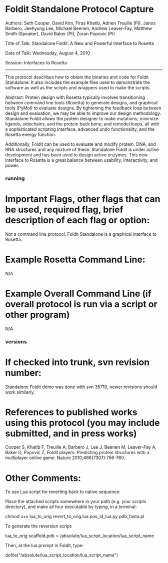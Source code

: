 Foldit Standalone Protocol Capture
==================================

Authors: Seth Cooper, David Kim, Firas Khatib, Adrien Treuille (PI), Janos 
Barbero, Jeehyung Lee, Michael Beenen, Andrew Leaver-Fay, Matthew Smith 
(Speaker), David Baker (PI), Zoran Popovic (PI)

Title of Talk: Standalone Foldit: A New and Powerful Interface to Rosetta

Date of Talk: Wednesday, August 4, 2010

Session: Interfaces to Rosetta

---

This protocol describes how to obtain the binaries and code for Foldit Standalone.  It also includes the example files used to demonstrate the software as well as the scripts and wrappers used to make the scripts.

Abstract:
Protein design with Rosetta typically involves transitioning between
command line tools (Rosetta) to generate designs, and graphical tools
(PyMol) to evaluate designs.  By tightening the feedback loop between
design and evaluation, we may be able to improve our design
methodology.  Standalone Foldit allows the protein designer to make
mutations; minimize ligands, sidechains, and the protein back bone;
and remodel loops, all with a sophisticated scripting interface,
advanced undo functionality, and the Rosetta energy function.

Additionally, Foldit can be used to evaluate and modify protein, DNA,
and RNA structures and any mixture of these.  Standalone Foldit is
under active development and has been used to design active enzymes.
This new interface to Rosetta is a great balance between usability,
interactivity, and power.

### running #########
# Important Flags, other flags that can be used, required flag, brief description of each flag or option:

Not a command line protocol.  Foldit Standalone is a graphical interface to Rosetta.

# Example Rosetta Command Line:

N/A

# Example Overall Command Line (if overall protocol is run via a script or other program)

N/A

### versions #########
# If checked into trunk, svn revision number: 

Standalone Foldit demo was done with svn 35710, newer revisions should work similarly.

# References to published works using this protocol (you may include submitted, and in press works)

Cooper S, Khatib F, Treuille A, Barbero J, Lee J, Beenen M, Leaver-Fay A, Baker D, Popovic Z, Foldit players. Predicting protein structures with a multiplayer online game. Nature 2010;466(7307):756-760.

# Other Comments: 

To use Lua script for reverting back to native sequence:

Place the attached scripts somewhere in your path (e.g. your scripts directory), and make all four executable by typing, in a terminal:

chmod u+x lua_to_orig revert_to_orig.lua pos_id_lua.py pdb_fasta.pl

To generate the reversion script:

lua_to_orig scaffold.pdb > /absolute/lua_script_location/lua_script_name

Then, at the lua prompt in Foldit, type:

dofile("/absolute/lua_script_location/lua_script_name")
